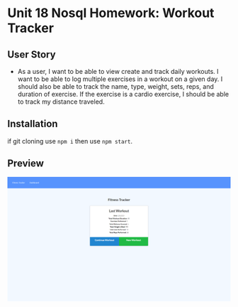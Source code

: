 # Unit 18 Nosql Homework: Workout Tracker

## User Story

* As a user, I want to be able to view create and track daily workouts. I want to be able to log multiple exercises in a workout on a given day. I should also be able to track the name, type, weight, sets, reps, and duration of exercise. If the exercise is a cardio exercise, I should be able to track my distance traveled.

## Installation

if git cloning use ```npm i``` then use ```npm start```. 

## Preview
![desktop preview](assets/screenshot1.png)
